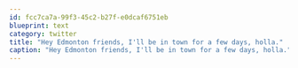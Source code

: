 ```yaml
---
id: fcc7ca7a-99f3-45c2-b27f-e0dcaf6751eb
blueprint: text
category: twitter
title: "Hey Edmonton friends, I'll be in town for a few days, holla."
caption: "Hey Edmonton friends, I'll be in town for a few days, holla."
---
```


